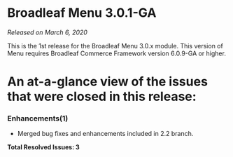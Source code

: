 # Broadleaf Menu 3.0.1-GA

_Released on March 6, 2020_

This is the 1st release for the Broadleaf Menu 3.0.x module.  This version of Menu requires Broadleaf Commerce Framework version 6.0.9-GA or higher.

# An at-a-glance view of the issues that were closed in this release:
        

### Enhancements(1)
- Merged bug fixes and enhancements included in 2.2 branch.

**Total Resolved Issues: 3**